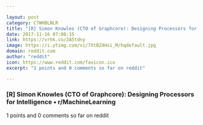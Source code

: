 ```yaml
---

layout: post
category: C7WHBLNLR
title: "[R] Simon Knowles (CTO of Graphcore): Designing Processors for Intelligence • r/MachineLearning"
date: 2017-11-16 07:08:15
link: https://vrhk.co/2A5tdny
image: https://i.ytimg.com/vi/7XtBZ4Hsi_M/hqdefault.jpg
domain: reddit.com
author: "reddit"
icon: https://www.reddit.com/favicon.ico
excerpt: "1 points and 0 comments so far on reddit"

---
```


### [R] Simon Knowles (CTO of Graphcore): Designing Processors for Intelligence • r/MachineLearning

1 points and 0 comments so far on reddit